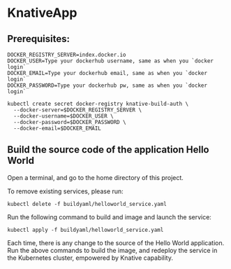 # KnativeApp

## Prerequisites:

```shell
DOCKER_REGISTRY_SERVER=index.docker.io
DOCKER_USER=Type your dockerhub username, same as when you `docker login`
DOCKER_EMAIL=Type your dockerhub email, same as when you `docker login`
DOCKER_PASSWORD=Type your dockerhub pw, same as when you `docker login`

kubectl create secret docker-registry knative-build-auth \
  --docker-server=$DOCKER_REGISTRY_SERVER \
  --docker-username=$DOCKER_USER \
  --docker-password=$DOCKER_PASSWORD \
  --docker-email=$DOCKER_EMAIL
```

## Build the source code of the application Hello World

Open a terminal, and go to the home directory of this project. 

To remove existing services, please run:

```shell
kubectl delete -f buildyaml/helloworld_service.yaml
```

Run the following command to build and image and launch the service:

```shell
kubectl apply -f buildyaml/helloworld_service.yaml
```

Each time, there is any change to the source of the Hello World application. Run the above commands to build the image, and
redeploy the service in the Kubernetes cluster, empowered by Knative capability.
